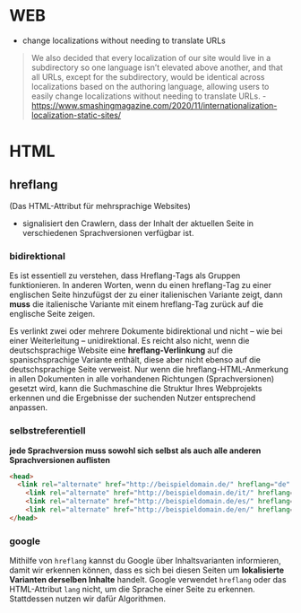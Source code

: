 # WEB

* change localizations without needing to translate URLs

> We also decided that every localization of our site would live in a  subdirectory so one language isn’t elevated above another, and that all  URLs, except for the subdirectory, would be identical across  localizations based on the authoring language, allowing users to easily change localizations without needing to translate URLs. - https://www.smashingmagazine.com/2020/11/internationalization-localization-static-sites/

# HTML

## hreflang

(Das HTML-Attribut für mehrsprachige Websites)

* signalisiert den Crawlern, dass der Inhalt der aktuellen Seite in verschiedenen Sprachversionen verfügbar ist.

### bidirektional

Es ist essentiell zu verstehen, dass Hreflang-Tags als Gruppen  funktionieren. In anderen Worten, wenn du einen hreflang-Tag zu einer englischen Seite hinzufügst der zu einer italienischen Variante zeigt, dann **muss** die italienische Variante mit einem hreflang-Tag zurück auf die englische Seite zeigen.

Es verlinkt zwei oder mehrere Dokumente bidirektional und nicht – wie  bei einer Weiterleitung – unidirektional. Es reicht also nicht, wenn die deutschsprachige Website eine **hreflang-Verlinkung** auf  die spanischsprachige Variante enthält, diese aber nicht ebenso auf die  deutschsprachige Seite verweist. Nur wenn die hreflang-HTML-Anmerkung in allen Dokumenten in alle vorhandenen Richtungen (Sprachversionen)  gesetzt wird, kann die Suchmaschine die Struktur Ihres Webprojekts  erkennen und die Ergebnisse der suchenden Nutzer entsprechend anpassen. 

### selbstreferentiell

**jede Sprachversion muss sowohl sich selbst als auch alle anderen Sprachversionen auflisten**

```html
<head>
  <link rel="alternate" href="http://beispieldomain.de/" hreflang="de" />
	<link rel="alternate" href="http://beispieldomain.de/it/" hreflang="it" />
	<link rel="alternate" href="http://beispieldomain.de/es/" hreflang="es" />
	<link rel="alternate" href="http://beispieldomain.de/en/" hreflang="en" />
</head>
```

### google

Mithilfe von `hreflang` kannst du Google über Inhaltsvarianten informieren, damit wir erkennen können, dass es sich bei diesen Seiten um **lokalisierte Varianten derselben Inhalte** handelt. Google verwendet `hreflang` oder das HTML-Attribut `lang` nicht, um die Sprache einer Seite zu erkennen. Stattdessen nutzen wir dafür Algorithmen.    